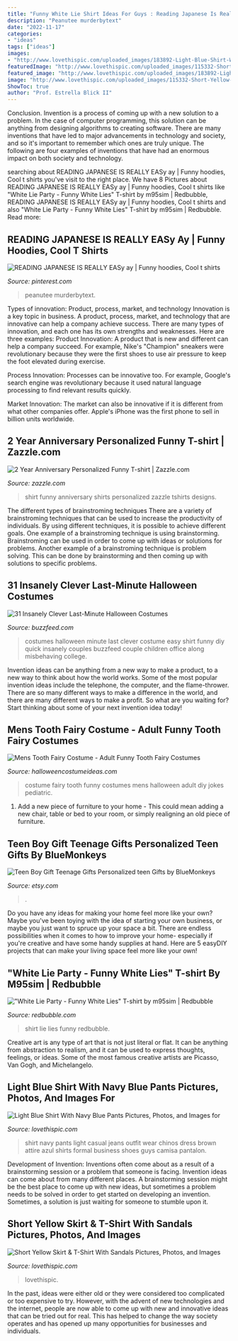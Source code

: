 ```yaml
---
title: "Funny White Lie Shirt Ideas For Guys : Reading Japanese Is Really Easy Ay"
description: "Peanutee murderbytext"
date: "2022-11-17"
categories:
- "ideas"
tags: ["ideas"]
images:
- "http://www.lovethispic.com/uploaded_images/183892-Light-Blue-Shirt-With-Navy-Blue-Pants.jpg"
featuredImage: "http://www.lovethispic.com/uploaded_images/115332-Short-Yellow-Skirt-T-shirt-With-Sandals.jpg"
featured_image: "http://www.lovethispic.com/uploaded_images/183892-Light-Blue-Shirt-With-Navy-Blue-Pants.jpg"
image: "http://www.lovethispic.com/uploaded_images/115332-Short-Yellow-Skirt-T-shirt-With-Sandals.jpg"
ShowToc: true
author: "Prof. Estrella Blick II"
---
```



Conclusion.
Invention is a process of coming up with a new solution to a problem. In the case of computer programming, this solution can be anything from designing algorithms to creating software. There are many inventions that have led to major advancements in technology and society, and so it's important to remember which ones are truly unique. The following are four examples of inventions that have had an enormous impact on both society and technology.

	

		
searching about READING JAPANESE IS REALLY EASy ay | Funny hoodies, Cool t shirts you've visit to the right place. We have 8 Pictures about READING JAPANESE IS REALLY EASy ay | Funny hoodies, Cool t shirts like &quot;White Lie Party - Funny White Lies&quot; T-shirt by m95sim | Redbubble, READING JAPANESE IS REALLY EASy ay | Funny hoodies, Cool t shirts and also &quot;White Lie Party - Funny White Lies&quot; T-shirt by m95sim | Redbubble. Read more:
		
    
## READING JAPANESE IS REALLY EASy Ay | Funny Hoodies, Cool T Shirts

<img loading=lazy src="https://i.pinimg.com/originals/29/a8/b2/29a8b2508e0e06723ea86e0f3fd23e40.jpg" onerror="this.onerror=null;this.src='https://tse3.mm.bing.net/th?id=OIP.qS18p8Hl6ct6kr1MVPlpPgHaH1&amp;pid=15.1';" alt="READING JAPANESE IS REALLY EASy ay | Funny hoodies, Cool t shirts">

_Source: pinterest.com_

>peanutee murderbytext. 

	

Types of innovation: Product, process, market, and technology
Innovation is a key topic in business. A product, process, market, and technology that are innovative can help a company achieve success. There are many types of innovation, and each one has its own strengths and weaknesses. Here are three examples: 
Product Innovation: A product that is new and different can help a company succeed. For example, Nike's "Champion" sneakers were revolutionary because they were the first shoes to use air pressure to keep the foot elevated during exercise.

Process Innovation: Processes can be innovative too. For example, Google's search engine was revolutionary because it used natural language processing to find relevant results quickly.

Market Innovation: The market can also be innovative if it is different from what other companies offer. Apple's iPhone was the first phone to sell in billion units worldwide.

    
## 2 Year Anniversary Personalized Funny T-shirt | Zazzle.com

<img loading=lazy src="https://rlv.zcache.com/2_year_anniversary_personalized_funny_t_shirt-r0d53bdb16d7e4475b7979a8b14015051_k2gr0_540.jpg" onerror="this.onerror=null;this.src='https://tse1.mm.bing.net/th?id=OIP.k3ZLkECylbeN97eB-cmARwHaHa&amp;pid=15.1';" alt="2 Year Anniversary Personalized Funny T-shirt | Zazzle.com">

_Source: zazzle.com_

>shirt funny anniversary shirts personalized zazzle tshirts designs. 

	

The different types of brainstroming techniques
There are a variety of brainstroming techniques that can be used to increase the productivity of individuals. By using different techniques, it is possible to achieve different goals. One example of a brainstroming technique is using brainstorming. Brainstroming can be used in order to come up with ideas or solutions for problems. Another example of a brainstroming technique is problem solving. This can be done by brainstorming and then coming up with solutions to specific problems.

    
## 31 Insanely Clever Last-Minute Halloween Costumes

<img loading=lazy src="https://img.buzzfeed.com/buzzfeed-static/static/2013-10/enhanced/webdr06/11/13/enhanced-buzz-6933-1381513965-29.jpg" onerror="this.onerror=null;this.src='https://tse1.mm.bing.net/th?id=OIP.--wd2z-kfUUqH5IHsfGedwHaNJ&amp;pid=15.1';" alt="31 Insanely Clever Last-Minute Halloween Costumes">

_Source: buzzfeed.com_

>costumes halloween minute last clever costume easy shirt funny diy quick insanely couples buzzfeed couple children office along misbehaving college. 

	

Invention ideas can be anything from a new way to make a product, to a new way to think about how the world works. Some of the most popular invention ideas include the telephone, the computer, and the flame-thrower. There are so many different ways to make a difference in the world, and there are many different ways to make a profit. So what are you waiting for? Start thinking about some of your next invention idea today!

    
## Mens Tooth Fairy Costume - Adult Funny Tooth Fairy Costumes

<img loading=lazy src="http://images.halloweencostumeideas.com/products/4365/1-1/funny-tooth-fairy-costume.jpg" onerror="this.onerror=null;this.src='https://tse2.mm.bing.net/th?id=OIP.cjhmrXBsPbFFql_E9TCLHgHaKl&amp;pid=15.1';" alt="Mens Tooth Fairy Costume - Adult Funny Tooth Fairy Costumes">

_Source: halloweencostumeideas.com_

>costume fairy tooth funny costumes mens halloween adult diy jokes pediatric. 

	

1. Add a new piece of furniture to your home - This could mean adding a new chair, table or bed to your room, or simply realigning an old piece of furniture.

    
## Teen Boy Gift Teenage Gifts Personalized Teen Gifts By BlueMonkeys

<img loading=lazy src="https://img0.etsystatic.com/109/3/7497425/il_fullxfull.872953216_f21w.jpg" onerror="this.onerror=null;this.src='https://tse1.mm.bing.net/th?id=OIP.gQIhtEYMEX1jNpSdF_E89QHaG6&amp;pid=15.1';" alt="Teen Boy Gift Teenage Gifts Personalized teen Gifts by BlueMonkeys">

_Source: etsy.com_

>. 

	

Do you have any ideas for making your home feel more like your own? Maybe you've been toying with the idea of starting your own business, or maybe you just want to spruce up your space a bit. There are endless possibilities when it comes to how to improve your home- especially if you're creative and have some handy supplies at hand. Here are 5 easyDIY projects that can make your living space feel more like your own!

    
## &quot;White Lie Party - Funny White Lies&quot; T-shirt By M95sim | Redbubble

<img loading=lazy src="https://ih1.redbubble.net/image.1596136075.0829/ssrco,slim_fit_t_shirt,mens,fafafa:ca443f4786,front,square_product,600x600.jpg" onerror="this.onerror=null;this.src='https://tse3.mm.bing.net/th?id=OIP.Dga3y3fpyyHbhVCRs-AiWgHaHa&amp;pid=15.1';" alt="&quot;White Lie Party - Funny White Lies&quot; T-shirt by m95sim | Redbubble">

_Source: redbubble.com_

>shirt lie lies funny redbubble. 

	

Creative art is any type of art that is not just literal or flat. It can be anything from abstraction to realism, and it can be used to express thoughts, feelings, or ideas. Some of the most famous creative artists are Picasso, Van Gogh, and Michelangelo.

    
## Light Blue Shirt With Navy Blue Pants Pictures, Photos, And Images For

<img loading=lazy src="http://www.lovethispic.com/uploaded_images/183892-Light-Blue-Shirt-With-Navy-Blue-Pants.jpg" onerror="this.onerror=null;this.src='https://tse2.mm.bing.net/th?id=OIP.RPAffstWEAkTk3tqYo7TSgHaMk&amp;pid=15.1';" alt="Light Blue Shirt With Navy Blue Pants Pictures, Photos, and Images for">

_Source: lovethispic.com_

>shirt navy pants light casual jeans outfit wear chinos dress brown attire azul shirts formal business shoes guys camisa pantalon. 

	

Development of Invention: Inventions often come about as a result of a brainstorming session or a problem that someone is facing.
Invention ideas can come about from many different places. A brainstorming session might be the best place to come up with new ideas, but sometimes a problem needs to be solved in order to get started on developing an invention. Sometimes, a solution is just waiting for someone to stumble upon it.

    
## Short Yellow Skirt &amp; T-Shirt With Sandals Pictures, Photos, And Images

<img loading=lazy src="http://www.lovethispic.com/uploaded_images/115332-Short-Yellow-Skirt-T-shirt-With-Sandals.jpg" onerror="this.onerror=null;this.src='https://tse3.mm.bing.net/th?id=OIP.-H-LPddXcFYvR-D8YrRCGgHaLH&amp;pid=15.1';" alt="Short Yellow Skirt &amp; T-Shirt With Sandals Pictures, Photos, and Images">

_Source: lovethispic.com_

>lovethispic. 

	

In the past, ideas were either old or they were considered too complicated or too expensive to try. However, with the advent of new technologies and the internet, people are now able to come up with new and innovative ideas that can be tried out for real. This has helped to change the way society operates and has opened up many opportunities for businesses and individuals.

